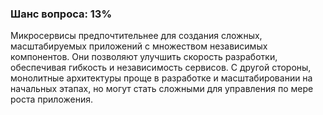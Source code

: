 ### Шанс вопроса: 13%

Микросервисы предпочтительнее для создания сложных, масштабируемых приложений с множеством независимых компонентов. Они позволяют улучшить скорость разработки, обеспечивая гибкость и независимость сервисов. С другой стороны, монолитные архитектуры проще в разработке и масштабировании на начальных этапах, но могут стать сложными для управления по мере роста приложения.
